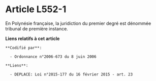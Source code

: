 # Article L552-1

En Polynésie française, la juridiction du premier degré est dénommée tribunal de première instance.

**Liens relatifs à cet article**

	**Codifié par**:

	  - Ordonnance n°2006-673 du 8 juin 2006

	**Liens**:

	  - DEPLACE: Loi n°2015-177 du 16 février 2015 - art. 23
